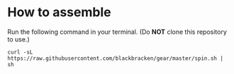 # How to assemble

Run the following command in your terminal. (Do **NOT** clone this repository to use.)

`curl -sL https://raw.githubusercontent.com/blackbracken/gear/master/spin.sh | sh`
